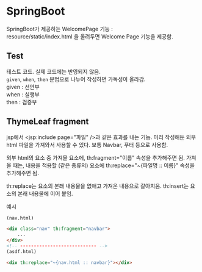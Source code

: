 # SpringBoot  
SpringBoot가 제공하는 WelcomePage 기능 :  
resource/static/index.html 을 올려두면 Welcome Page 기능을 제공함.  

## Test  
테스트 코드. 실제 코드에는 반영되지 않음.  
`given`, `when`, `then` 문법으로 나누어 작성하면 가독성이 올라감.  
given : 선언부  
when : 실행부  
then : 검증부  

## ThymeLeaf fragment
jsp에서 <jsp:include page="파일" />과 같은 효과를 내는 기능.
미리 작성해둔 외부 html 파일을 가져와서 사용할 수 있다.
보통 Navbar, 푸터 등으로 사용함.

외부 html의 요소 중 가져올 요소에, th:fragment="이름" 속성을 추가해주면 됨.
가져올 때는, 내용을 적용할 (같은 종류의) 요소에 th:replace="~{파일명 :: 이름}" 속성을 추가해주면 됨.

th:replace는 요소의 본래 내용물을 없애고 가져온 내용으로 갈아치움.
th:insert는 요소의 본래 내용물에 이어 붙임.

예시
```html
(nav.html)

<div class="nav" th:fragment="navbar">
	...
</div>
<!-- ---------------------------- -->
(asdf.html)

<div th:replace="~{nav.html :: navbar}"></div>
```